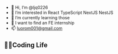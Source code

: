 - 👋 Hi, I’m @ljq0226
- 👀 I’m interested in React TypeScript NextJS NestJS
- 🌱 I’m currently learning those
- 💞️ I want to find an FE internship
- 📫 luorom001@gmail.com

<!---
ljq0226/ljq0226 is a ✨ special ✨ repository because its `README.md` (this file) appears on your GitHub profile.
You can click the Preview link to take a look at your changes.
--->
## 👨‍💻Coding Life
